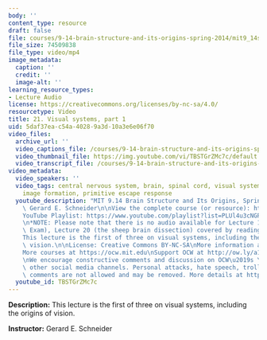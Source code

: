 ```yaml
---
body: ''
content_type: resource
draft: false
file: courses/9-14-brain-structure-and-its-origins-spring-2014/mit9_14s14_lec21_360p_16_9.mp4
file_size: 74509838
file_type: video/mp4
image_metadata:
  caption: ''
  credit: ''
  image-alt: ''
learning_resource_types:
- Lecture Audio
license: https://creativecommons.org/licenses/by-nc-sa/4.0/
resourcetype: Video
title: 21. Visual systems, part 1
uid: 5daf37ea-c54a-4028-9a3d-10a3e6e06f70
video_files:
  archive_url: ''
  video_captions_file: /courses/9-14-brain-structure-and-its-origins-spring-2014/mit9_14s14_lec21_captions.vtt
  video_thumbnail_file: https://img.youtube.com/vi/TBSTGrZMc7c/default.jpg
  video_transcript_file: /courses/9-14-brain-structure-and-its-origins-spring-2014/mit9_14s14_lec21_transcript.pdf
video_metadata:
  video_speakers: ''
  video_tags: central nervous system, brain, spinal cord, visual system, evolution,
    image formation, primitive escape response
  youtube_description: "MIT 9.14 Brain Structure and Its Origins, Spring 2014\nInstructor:\
    \ Gerard E. Schneider\n\nView the complete course (or resource): https://ocw.mit.edu/9-14S14\n\
    YouTube Playlist: https://www.youtube.com/playlist?list=PLUl4u3cNGP62ABe0O-0qtaHHxyKQi1ZwR\n\
    \n*NOTE: Please note that there is no audio available for Lecture 19 (Midterm\
    \ Exam), Lecture 20 (the sheep brain dissection) covered by readings only.*\n\n\
    This lecture is the first of three on visual systems, including the origins of\
    \ vision.\n\nLicense: Creative Commons BY-NC-SA\nMore information at https://ocw.mit.edu/terms\n\
    More courses at https://ocw.mit.edu\nSupport OCW at http://ow.ly/a1If50zVRlQ\n\
    \nWe encourage constructive comments and discussion on OCW\u2019s YouTube and\
    \ other social media channels. Personal attacks, hate speech, trolling, and inappropriate\
    \ comments are not allowed and may be removed. More details at https://ocw.mit.edu/comments."
  youtube_id: TBSTGrZMc7c
---
```

**Description:** This lecture is the first of three on visual systems, including the origins of vision.

**Instructor:** Gerard E. Schneider